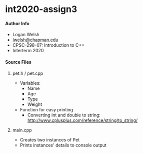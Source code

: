 # int2020-assign3

#### Author Info
- Logan Welsh
- lwelsh@chapman.edu
- CPSC-298-07: Introduction to C++
- Interterm 2020


#### Source Files
1. pet.h / pet.cpp
    - Variables:
		- Name
		- Age
		- Type
		- Weight
	- Function for easy printing
		- Converting int and double to string: http://www.cplusplus.com/reference/string/to_string/


2. main.cpp
	- Creates two instances of Pet
	- Prints instances' details to console output

